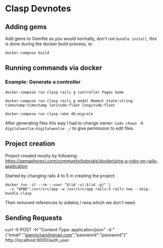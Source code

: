 # Clasp Devnotes

## Adding gems

Add gems to Gemfile as you would normally, don't run `bundle install`, this is done during the docker build process, ie: 

`docker-compose build` 

## Running commands via docker 

### Example: Generate a controller

`docker-compose run clasp rails g controller Pages home`

`docker-compose run clasp rails g model Moment state:string timestamp:timestamp latitude:float longitude:float`

`docker-compose run clasp rake db:migrate`

After generating files this way I had to change owner: `sudo chown -R digitalwestie:digitalwestie ./` to give permission to edit files.


## Project creation

Project created mostly by following: https://semaphoreci.com/community/tutorials/dockerizing-a-ruby-on-rails-application

Started by changing rails 4 to 5 in creating the project:

```
docker run -it --rm --user "$(id -u):$(id -g)" \
  -v "$PWD":/usr/src/app -w /usr/src/app rails:5 rails new --skip-bundle clasp
```

Then removed references to sidekiq / resq which we don't need.


## Sending Requests

curl -X POST -H "Content-Type: application/json" -d "{\"email\":\"giannichan@gmail.com\",\"password\":\"password\"}" http://localhost:8000/auth_user
